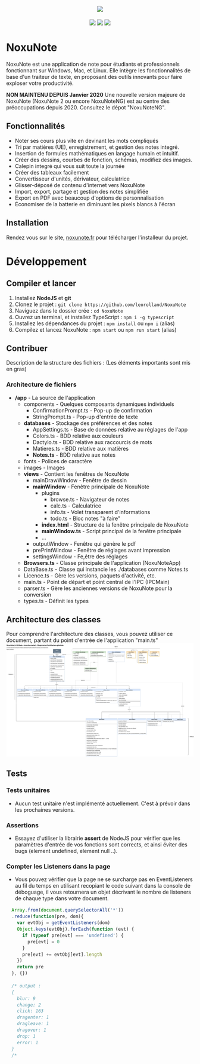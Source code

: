 
<p align="center">
  <img src="https://noxunote.fr/assets/img/logo_256.png" width="100"><br><br>
  <img src="https://img.shields.io/badge/dynamic/json?color=brightgreen&label=Version&query=version&url=https%3A%2F%2Fraw.githubusercontent.com%2Fleorolland%2FNoxuNote%2Fmaster%2Fpackage.json">
  <img src="https://img.shields.io/badge/dynamic/json?color=blue&label=Licence&query=license&url=https%3A%2F%2Fraw.githubusercontent.com%2Fleorolland%2FNoxuNote%2Fmaster%2Fpackage.json">
  <img src="https://img.shields.io/badge/dynamic/json?color=blueviolet&label=Utilisateurs%20cette%20semaine&query=stats.byPeriod.lastWeek&url=http%3A%2F%2Fnoxunote.fr%3A35200">
</p>

#  NoxuNote

NoxuNote est une application de note pour étudiants et professionnels fonctionnant sur Windows, Mac, et Linux. Elle intègre les fonctionnalités de base d'un traiteur de texte, en proposant des outils innovants pour faire exploser votre productivité.

**NON MAINTENU DEPUIS Janvier 2020**
Une nouvelle version majeure de NoxuNote (NoxuNote 2 ou encore NoxuNoteNG) est au centre des préoccupations depuis 2020. Consultez le dépot "NoxuNoteNG".

## Fonctionnalités

- Noter ses cours plus vite en devinant les mots compliqués
- Tri par matières (UE), enregistrement, et gestion des notes integré.
- Insertion de formules mathématiques en langage humain et intuitif.
- Créer des dessins, courbes de fonction, schémas, modifiez des images.
- Calepin integré qui vous suit toute la journée
- Créer des tableaux facilement
- Convertisseur d'unités, dérivateur, calculatrice
- Glisser-déposé de contenu d'internet vers NoxuNote
- Import, export, partage et gestion des notes simplifiée
- Export en PDF avec beaucoup d'options de personnalisation
- Économiser de la batterie en diminuant les pixels blancs à l'écran

## Installation

Rendez vous sur le site, [noxunote.fr](https://www.noxunote.fr) pour télécharger l'installeur du projet.

# Développement

## Compiler et lancer
1) Installez **NodeJS** et **git**
2) Clonez le projet : `git clone https://github.com/leorolland/NoxuNote`
3) Naviguez dans le dossier crée : `cd NoxuNote`
4) Ouvrez un terminal, et installez TypeScript : `npm i -g typescript` 
5) Installez les dépendances du projet : `npm install` ou `npm i` (alias)
6) Compilez et lancez NoxuNote : `npm start` ou `npm run start` (alias)

## Contribuer
Description de la structure des fichiers : (Les éléments importants sont mis en gras)

### Architecture de fichiers
- **/app** - La source de l'application
  - components - Quelques composants dynamiques individuels
    - ConfirmationPrompt.ts - Pop-up de confirmation
    - StringPrompt.ts - Pop-up d'entrée de texte
  - **databases** - Stockage des préférences et des notes
    - AppSettings.ts - Base de données relative au réglages de l'app
    - Colors.ts - BDD relative aux couleurs
    - Dactylo.ts - BDD relative aux raccourcis de mots
    - Matieres.ts - BDD relative aux matières
    - **Notes.ts** - BDD relative aux notes 
  - fonts - Polices de caractère
  - images - Images
  - **views** - Contient les fenêtres de NoxuNote
    - mainDrawWindow - Fenêtre de dessin
    - **mainWindow** - Fenêtre principale de NoxuNote
      - plugins 
        - browse.ts - Navigateur de notes
        - calc.ts - Calculatrice
        - info.ts - Volet transparent d'informations
        - todo.ts - Bloc notes "à faire"
      - **index.html** - Structure de la fenêtre principale de NoxuNote
      - **mainWindow.ts** - Script principal de la fenêtre principale
      - ...
    - outputWindow - Fenêtre qui génère le pdf
    - prePrintWindow - Fenêtre de réglages avant impression
    - settingsWindow - Fe,être des réglages
  - **Browsers.ts** - Classe principale de l'application (NoxuNoteApp)
  - DataBase.ts - Classe qui instancie les ./databases comme Notes.ts
  - Licence.ts - Gère les versions, paquets d'activité, etc.
  - main.ts - Point de départ et point central de l'IPC (IPCMain)
  - parser.ts - Gère les anciennes versions de NoxuNote pour la conversion
  - types.ts - Définit les types

## Architecture des classes
Pour comprendre l'architecture des classes, vous pouvez utiliser ce document, partant du point d'entrée de l'application "main.ts"
[<img src="./doc/arch.png">](./doc/arch.png)

## Tests

### Tests unitaires
- Aucun test unitaire n'est implémenté actuellement. C'est à prévoir dans les prochaines versions.

### Assertions
- Essayez d'utiliser la librairie **assert** de NodeJS pour vérifier que les paramètres d'entrée de vos fonctions sont corrects, et ainsi éviter des bugs (element undefined, element null ..).

### Compter les Listeners dans la page
- Vous pouvez vérifier que la page ne se surcharge pas en EventListeners au fil du temps en utilisant recopiant le code suivant dans la console de déboguage, il vous retournera un objet décrivant le nombre de listeners de chaque type dans votre document.

```javascript
  Array.from(document.querySelectorAll('*'))
  .reduce(function(pre, dom){
    var evtObj = getEventListeners(dom)
    Object.keys(evtObj).forEach(function (evt) {
      if (typeof pre[evt] === 'undefined') {
        pre[evt] = 0
      }
      pre[evt] += evtObj[evt].length
    })
    return pre
  }, {})

  /* output :
  {
    blur: 9
    change: 2
    click: 163
    dragenter: 1
    dragleave: 1
    dragover: 1
    drop: 1
    error: 1
  }
  /*
```
